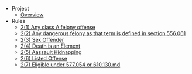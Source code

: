 - Project
  - [Overview](project/overview.md)
- Rules
  - [2(1) Any class A felony offense](rules/2.1_Class_A_Felony.md)
  - [2(2) Any dangerous felony as that term is defined in section 556.061](rules/2.2_Dangerous_felony.md)
  - [2(3) Sex Offender](rules/2.3_Registration_As_Sex_Offender.md)
  - [2(4) Death is an Element](rules/2.4_Death_is_an_element_of.md)
  - [2(5) Aassault Kidnapping](rules/2.5_Any_felony_misdemeanor_assault_kidnapping.md)
  - [2(6) Listed Offense](rules/2.6_Listed_Offense.md)
  - [2(7) Eligible under 577.054 or 610.130.md](rules/2.7_Eligible_under_577.054_or_610.130.md)

  
